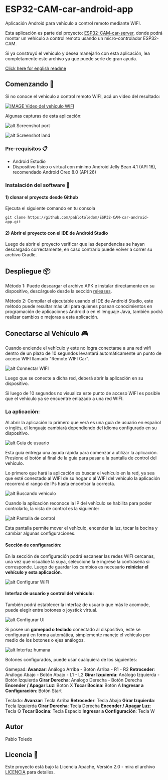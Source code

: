 
# ESP32-CAM-car-android-app

Aplicación Android para vehículo a control remoto mediante WIFI.

Esta aplicación es parte del proyecto: [ESP32-CAM-car-server](https://github.com/pablotoledom/ESP32-CAM-car-server), donde podrá montar un vehículo a control remoto usando un micro-controlador ESP32-CAM.

Si ya construyó el vehículo y desea manejarlo con esta aplicación, lea completamente este archivo ya que puede serle de gran ayuda.

[Click here for english readme](https://github.com/pablotoledom/ESP32-CAM-car-android-app/blob/main/README.md)

## Comenzando 🚀

Si no conoce el vehículo a control remoto WIFI, acá un video del resultado:

[![IMAGE Video del vehículo WIFI](https://img.youtube.com/vi/02oBJucxMBU/0.jpg)](https://www.youtube.com/watch?v=02oBJucxMBU)

Algunas capturas de esta aplicación:

![alt Screenshot port](https://raw.githubusercontent.com/pablotoledom/ESP32-CAM-car-android-app/main/images/capture_port.png)

![alt Screenshot land](https://raw.githubusercontent.com/pablotoledom/ESP32-CAM-car-android-app/main/images/capture_land.png)

### Pre-requisitos 📋

- Android Estudio
- Dispositivo físico o virtual con mínimo Android Jelly Bean 4.1 (API 16), recomendado Android Oreo 8.0 (API 26)

### Instalación del software 🔧

#### 1) clonar el proyecto desde Github

Ejecuta el siguiente comando en tu consola

```console
git clone https://github.com/pablotoledom/ESP32-CAM-car-android-app.git
```

#### 2) Abrir el proyecto con el IDE de Android Studio

Luego de abrir el proyecto verificar que las dependencias se hayan descargado correctamente, en caso contrario puede volver a correr su archivo Gradle.


## Despliegue 📦

Método 1: Puede descargar el archivo APK e instalar directamente en su dispositivo, descárguelo desde la sección [releases](https://github.com/pablotoledom/ESP32-CAM-car-android-app/releases).

Método 2: Compilar el ejecutable usando el IDE de Android Studio, este método puede resultar más útil para quienes posean conocimientos en programación de aplicaciones Android o en el lenguaje Java, también podrá realizar cambios o mejoras a esta aplicación.


## Conectarse al Vehículo 🎮

Cuando enciende el vehículo y este no logra conectarse a una red wifi dentro de un plazo de 10 segundos levantará automáticamente un punto de acceso WIFI llamado "Remote WIFI Car".

![alt Connectar WIFI](https://raw.githubusercontent.com/pablotoledom/ESP32-CAM-car-android-app/main/images/capture_wifi.png)

Luego que se conecte a dicha red, deberá abrir la aplicación en su dispositivo.

Si luego de 10 segundos no visualiza este punto de acceso WIFI es posible que el vehículo ya se encuentre enlazado a una red WIFI.

### La aplicación:

Al abrir la aplicación lo primero que verá es una guía de usuario en español o inglés, el lenguaje cambiará dependiendo del idioma configurado en su dispositivo.


![alt Guia de usuario](https://raw.githubusercontent.com/pablotoledom/ESP32-CAM-car-android-app/main/images/screenshot_guide.png)

Esta guía entrega una ayuda rápida para comenzar a utilizar la aplicación. Presione el botón al final de la guía para pasar a la pantalla de control del vehículo.

Lo primero que hará la aplicación es buscar el vehículo en la red, ya sea que esté conectado al WIFI de su hogar o al WIFI del vehículo la aplicación recorrerá el rango de IPs hasta encontrar la correcta.

![alt Buscando vehículo](https://raw.githubusercontent.com/pablotoledom/ESP32-CAM-car-android-app/main/images/screenshot_search.png)

Cuando la aplicación reconoce la IP del vehículo se habilita para poder controlarlo, la vista de control es la siguiente:

![alt Pantalla de control](https://raw.githubusercontent.com/pablotoledom/ESP32-CAM-car-android-app/main/images/screenshot.png)

Esta pantalla permite mover el vehículo, encender la luz, tocar la bocina y cambiar algunas configuraciones.

#### Sección de configuración:

En la sección de configuración podrá escanear las redes WIFI cercanas, una vez que visualice la suya, seleccione la e ingrese la contraseña si corresponde. Luego de guardar los cambios es necesario **reiniciar el vehículo y esta aplicación**.

 ![alt Configurar WIFI](https://raw.githubusercontent.com/pablotoledom/ESP32-CAM-car-android-app/main/images/screenshot_wifi.png)

#### Interfaz de usuario y control del vehículo:

También podrá establecer la interfaz de usuario que más le acomode, puede elegir entre botones o joystick virtual.

![alt Configurar UI](https://raw.githubusercontent.com/pablotoledom/ESP32-CAM-car-android-app/main/images/screenshot_ui.png)

Si posee un **gamepad o teclado** conectado al dispositivo, este se configurará en forma automática, simplemente maneje el vehículo por medio de los botones o ejes análogos.

![alt Interfaz humana](https://raw.githubusercontent.com/pablotoledom/ESP32-CAM-car-android-app/main/images/human-controls.png)

Botones configurados, puede usar cualquiera de los siguientes:

Gamepad:
    **Avanzar**: Análogo Arriba - Botón Arriba - R1 - R2
    **Retroceder**: Análogo Abajo - Botón Abajo - L1 - L2
    **Girar Izquierda**: Análogo Izquierda - Botón Izquierda
    **Girar Derecha**: Análogo Derecha - Botón Derecha
    **Encender / Apagar Luz**: Botón X
    **Tocar Bocina**: Botón A
    **Ingresar a Configuración**: Botón Start

Teclado:
    **Avanzar**: Tecla Arriba
    **Retroceder**: Tecla Abajo
    **Girar Izquierda**: Tecla Izquierda
    **Girar Derecha**: Tecla Derecha
    **Encender / Apagar Luz**: Tecla Q
    **Tocar Bocina**: Tecla Espacio
    **Ingresar a Configuración**: Tecla W

## Autor

Pablo Toledo


## Licencia 📄

Este proyecto está bajo la Licencia Apache, Versión 2.0 - mira el archivo [LICENCIA](https://github.com/pablotoledom/ESP32-CAM-car-android-app/blob/main/LICENCIA) para detalles.